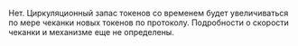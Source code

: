 Нет. Циркуляционный запас токенов со временем будет увеличиваться по мере чеканки новых токенов по протоколу. Подробности о скорости чеканки и механизме еще не определены.